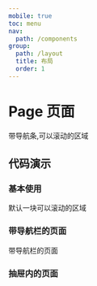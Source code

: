 ```yaml
---
mobile: true
toc: menu
nav:
  path: /components
group:
  path: /layout
  title: 布局
  order: 1
---
```


# Page 页面

带导航条,可以滚动的区域

## 代码演示


### 基本使用

默认一块可以滚动的区域

<code src="./demo/demo1.tsx"></code>

### 带导航栏的页面

带导航栏的页面

<code src="./demo/demo2.tsx"></code>

### 抽屉内的页面

<code src="./demo/demo3.tsx"></code>


<API src="./Page.tsx" props="NavbarProps|ToolbarProps|classes|contentRef|navbar|onBack|onClose|showBackButton|showCloseButton|subTitle|title|toolbar"></API>

